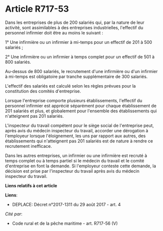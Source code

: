 # Article R717-53

Dans les entreprises de plus de 200 salariés qui, par la nature de leur activité, sont assimilables à des entreprises
industrielles, l'effectif du personnel infirmier doit être au moins le suivant :

1° Une infirmière ou un infirmier à mi-temps pour un effectif de 201 à 500 salariés ;

2° Une infirmière ou un infirmier à temps complet pour un effectif de 501 à 800 salariés.

Au-dessus de 800 salariés, le recrutement d'une infirmière ou d'un infirmier à mi-temps est obligatoire par tranche
supplémentaire de 300 salariés.

L'effectif des salariés est calculé selon les règles prévues pour la constitution des comités d'entreprise.

Lorsque l'entreprise comporte plusieurs établissements, l'effectif du personnel infirmier est apprécié séparément pour chaque
établissement de 201 salariés et plus, et globalement pour l'ensemble des établissements qui n'atteignent pas 201 salariés.

L'inspecteur du travail compétent pour le siège social de l'entreprise peut, après avis du médecin inspecteur du travail,
accorder une dérogation à l'employeur lorsque l'éloignement, les uns par rapport aux autres, des établissements qui
n'atteignent pas 201 salariés est de nature à rendre ce recrutement inefficace.

Dans les autres entreprises, un infirmier ou une infirmière est recruté à temps complet ou à temps partiel si le médecin du
travail et le comité d'entreprise en font la demande. Si l'employeur conteste cette demande, la décision est prise par
l'inspecteur du travail après avis du médecin inspecteur du travail.

**Liens relatifs à cet article**

**Liens**:

  - DEPLACE: Décret n°2017-1311 du 29 août 2017 - art. 4

_Cité par_:

  - Code rural et de la pêche maritime - art. R717-56 (V)
